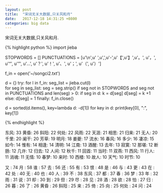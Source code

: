 ```yaml
---
layout: post
title:  "宋词无关大数据,只关风和月"
date:   2017-12-18 14:31:25 +0800
categories: big data
---
```

宋词无关大数据,只关风和月.

{% highlight python %}
import jieba

STOPWORDS = []
PUNCTUATIONS = [u'\n',u' ',u',',u'-',u'【',u'】',u'。', u'，', u'“', u'”', u'…', u'？', u'！', u'、', u'；', u'（', u'）']

f_in = open('~/songci2.txt')

d = {}
try:
    for l in f_in:
        seg_list = jieba.cut(l)       
        for seg in seg_list:
            seg = seg.strip()
            if seg not in STOPWORDS and seg not in PUNCTUATIONS and len(seg) > 0:
                if seg in d:
                    k = d[seg]
                    d[seg] = k +1
                else:
                    d[seg] = 1
finally:
    f_in.close()

d = sorted(d.items(), key=lambda d: -d[1])
for key in d:
    print(key[0], ":", key[1])

{% endhighlight %}

东风: 33
黄昏: 26
斜阳: 22
何处: 22
风雨: 22
天涯: 21
相思: 21
归来: 21
无人: 20
千里: 20
阑干: 20
芳草: 19
明月: 18
姜夔: 17
流水: 16
春风: 16
多少: 16
凄凉: 15
如今: 14
惟有: 14
相逢: 14
清明: 14
江南: 13
酒醒: 13
去年: 13
寂寞: 12
那堪: 12
断肠: 12
几许: 12
归去: 12
人间: 12
秋千: 11
回首: 11
当时: 11
双燕: 11
西风: 11
行人: 11
消魂: 11
无情: 10
春梦: 10
来时: 10
西楼: 10
故人: 10
天气: 10
时节: 10


又 : 74
月 : 58
谁 : 57
去 : 56
还 : 55
有 : 53
恨 : 48
是 : 46
与 : 43
更 : 43
在 : 42
处 : 40
无 : 40
也 : 40
人 : 39
不 : 38
东风 : 37
都 : 37
春 : 36
梦 : 33
年 : 32
雨 : 31
说 : 31
却 : 30
到 : 29
但 : 29
尽 : 28
见 : 28
酒 : 28
欲 : 28
怕 : 27
归 : 26
暮 : 26
了 : 26
黄昏 : 26
斜阳 : 25
来 : 25
倚 : 25
向 : 25
何处 : 24
问 : 24


